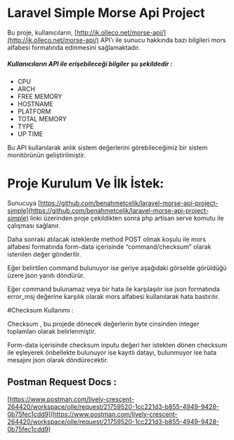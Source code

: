 # Laravel Simple Morse Api Project

Bu proje, kullanıcıların, [http://ik.olleco.net/morse-api/](http://ik.olleco.net/morse-api/) API'ı ile sunucu hakkında bazı bilgileri mors alfabesi formatında edinmesini sağlamaktadır. 


##### Kullanıcıların API ile erişebileceği bilgiler şu şekildedir :
- CPU 
- ARCH 
- FREE MEMORY
- HOSTNAME 
- PLATFORM 
- TOTAL MEMORY 
- TYPE
- UP TIME








Bu API kullanılarak anlık sistem değerlerini görebileceğimiz bir sistem monitörünün
geliştirilmiştir.

# Proje Kurulum Ve İlk İstek: 
Sunucuya [https://github.com/benahmetcelik/laravel-morse-api-project-simple](https://github.com/benahmetcelik/laravel-morse-api-project-simple) linki üzerinden proje çekildikten sonra php artisan serve komutu ile çalışması sağlanır.

Daha sonraki atılacak isteklerde method POST olmak koşulu ile mors alfabesi formatında form-data içerisinde “command/checksum” olarak istenilen değer gönderilir.

Eğer belirtilen command bulunuyor ise geriye aşağıdaki görselde görüldüğü üzere json yanıtı döndürür.

Eğer command bulunamaz veya bir hata ile karşılaşılır ise json formatında error_msj değerine karşılık olarak mors alfabesi kullanılarak hata bastırılır.

#Checksum Kullanımı  : 

Checksum , bu projede dönecek değerlerin byte cinsinden integer toplamları olarak belirlenmiştir.

Form-data içerisinde checksum inputu değeri her istekten dönen checksum ile eşleyerek önbellekte bulunuyor ise kayıtlı datayı, bulunmuyor ise hata mesajını json olarak döndürecektir.

## Postman Request Docs : 
[https://www.postman.com/lively-crescent-264420/workspace/olle/request/21759520-1cc221d3-b855-4949-9428-0b75fec1cdd9](https://www.postman.com/lively-crescent-264420/workspace/olle/request/21759520-1cc221d3-b855-4949-9428-0b75fec1cdd9)

